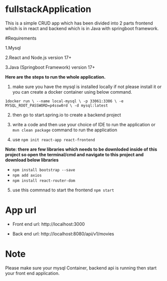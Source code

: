 # fullstackApplication
This is a simple CRUD app which has been divided into 2 parts frontend which is in react and backend which is in Java with springboot framework.

#Requirements

1.Mysql

2.React and Node.js version 17+

3.Java (Springboot Framework) version 17+


**Here are the steps to run the whole application.**

1. make sure you have the mysql is installed locally if not please install it or you can create a docker container using below command.

`1docker run \
  --name local-mysql \
  -p 33061:3306 \
  -e MYSQL_ROOT_PASSWORD=p4ssw0rd \
  -d mysql:latest`

2. then go to start.spring.io to create a backend project 

3. write a code and then use your choice of IDE to run the application or `mvn clean package` command to run the application

4. use `npm init react-app react-frontend`

**Note: there are few libraries which needs to be downloded inside of this project so open the terminal/cmd and navigate to this project and download below libraries**

- `npm install bootstrap --save`
- `npm add axios`
- `npm install react-router-dom`

5. use this commnad to start the frontend `npm start`


# App url

- Front end url: http://localhost:3000

- Back end url: http://localhost:8080/api/v1/movies

# Note 
Please make sure your mysql Container, backend api is running then start your front end application.